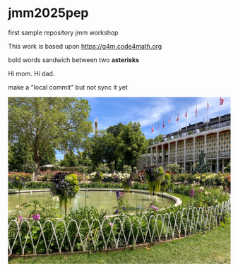 # jmm2025pep
first sample repository jmm workshop

This work is based upon <https://g4m.code4math.org>

bold words sandwich between two **asterisks**

Hi mom. Hi dad.

make a "local commit" but not sync it yet



![logo](prettypic.jpeg)